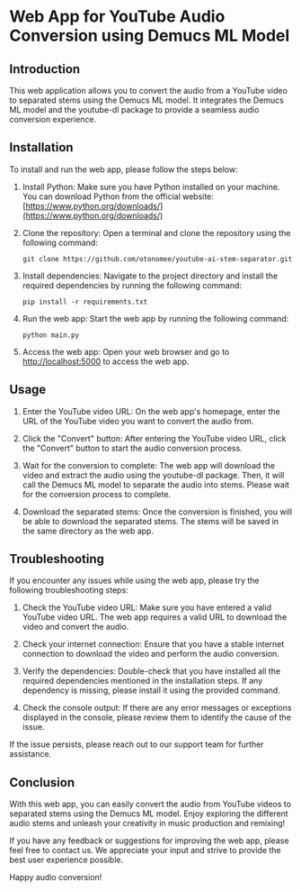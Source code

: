  # Web App for YouTube Audio Conversion using Demucs ML Model

## Introduction

This web application allows you to convert the audio from a YouTube video to separated stems using 
the Demucs ML model. It integrates the Demucs ML model and the youtube-dl package to provide a 
seamless audio conversion experience.

## Installation

To install and run the web app, please follow the steps below:

1. Install Python: Make sure you have Python installed on your machine. You can download Python 
from the official website: [https://www.python.org/downloads/](https://www.python.org/downloads/)

2. Clone the repository: Open a terminal and clone the repository using the following command:

   ```
   git clone https://github.com/otonomee/youtube-ai-stem-separator.git
   ```

3. Install dependencies: Navigate to the project directory and install the required dependencies 
by running the following command:

   ```
   pip install -r requirements.txt
   ```

4. Run the web app: Start the web app by running the following command:

   ```
   python main.py
   ```

5. Access the web app: Open your web browser and go to 
[http://localhost:5000](http://localhost:5000) to access the web app.

## Usage

1. Enter the YouTube video URL: On the web app's homepage, enter the URL of the YouTube video you 
want to convert the audio from.

2. Click the "Convert" button: After entering the YouTube video URL, click the "Convert" button to 
start the audio conversion process.

3. Wait for the conversion to complete: The web app will download the video and extract the audio 
using the youtube-dl package. Then, it will call the Demucs ML model to separate the audio into 
stems. Please wait for the conversion process to complete.

4. Download the separated stems: Once the conversion is finished, you will be able to download the 
separated stems. The stems will be saved in the same directory as the web app.

## Troubleshooting

If you encounter any issues while using the web app, please try the following troubleshooting 
steps:

1. Check the YouTube video URL: Make sure you have entered a valid YouTube video URL. The web app 
requires a valid URL to download the video and convert the audio.

2. Check your internet connection: Ensure that you have a stable internet connection to download 
the video and perform the audio conversion.

3. Verify the dependencies: Double-check that you have installed all the required dependencies 
mentioned in the installation steps. If any dependency is missing, please install it using the 
provided command.

4. Check the console output: If there are any error messages or exceptions displayed in the 
console, please review them to identify the cause of the issue.

If the issue persists, please reach out to our support team for further assistance.

## Conclusion

With this web app, you can easily convert the audio from YouTube videos to separated stems using 
the Demucs ML model. Enjoy exploring the different audio stems and unleash your creativity in 
music production and remixing!

If you have any feedback or suggestions for improving the web app, please feel free to contact us. 
We appreciate your input and strive to provide the best user experience possible.

Happy audio conversion!
